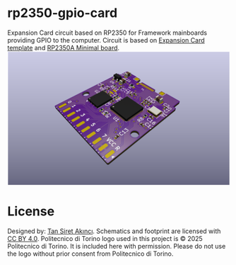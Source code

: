 # rp2350-gpio-card
Expansion Card circuit based on RP2350 for Framework mainboards providing GPIO to the computer. Circuit is based on [Expansion Card template](https://github.com/FrameworkComputer/ExpansionCards) and [RP2350A Minimal board](https://datasheets.raspberrypi.com/rp2350/hardware-design-with-rp2350.pdf).
![RP2350 GPIO Card prototype render](rp2350gpiocard-v122-front.png)

# License
Designed by: [Tan Siret Akıncı](https://github.com/tansiret).
Schematics and footprint are licensed with [CC BY 4.0](LICENSE).
Politecnico di Torino logo used in this project is © 2025 Politecnico di Torino. It is included here with permission. Please do not use the logo without prior consent from Politecnico di Torino.
